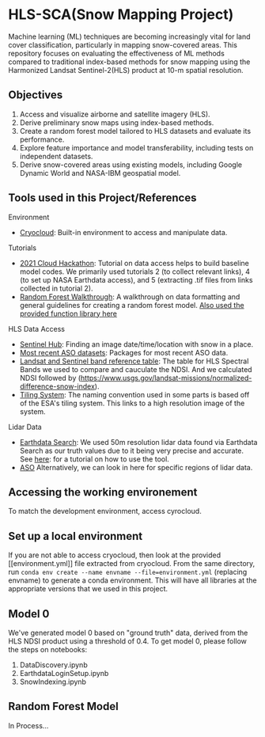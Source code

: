 # HLS-SCA(Snow Mapping Project)
Machine learning (ML) techniques are becoming increasingly vital for land cover classification, particularly in mapping snow-covered areas. This repository focuses on evaluating the effectiveness of ML methods compared to traditional index-based methods for snow mapping using the Harmonized Landsat Sentinel-2(HLS) product at 10-m spatial resolution.

## Objectives
1. Access and visualize airborne and satellite imagery (HLS).
2. Derive preliminary snow maps using index-based methods.
3. Create a random forest model tailored to HLS datasets and evaluate its performance.
4. Explore feature importance and model transferability, including tests on independent datasets.
5. Derive snow-covered areas using existing models, including Google Dynamic World and NASA-IBM geospatial model.

## Tools used in this Project/References
Environment
* [Cryocloud](https://book.cryointhecloud.com/content/Getting_Started.html): Built-in environment to access and manipulate data.

Tutorials
* [2021 Cloud Hackathon](https://nasa-openscapes.github.io/2021-Cloud-Hackathon/tutorials/): Tutorial on data access helps to build baseline model codes. We primarily used tutorials 2 (to collect relevant links), 4 (to set up NASA Earthdata access), and 5 (extracting .tif files from links collected in tutorial 2).
* [Random Forest Walkthrough](https://geo-smart.github.io/scm_geosmart_use_case/chapters/three.html): A walkthrough on data formatting and general guidelines for creating a random forest model. [Also used the provided function library here](https://github.com/geo-smart/scm_geosmart_use_case/blob/main/book/chapters/functions_book_chapter_SCA.py)

HLS Data Access
* [Sentinel Hub](https://apps.sentinel-hub.com/eo-browser/):  Finding an image date/time/location with snow in a place.
* [Most recent ASO datasets](https://www.airbornesnowobservatories.com/ ): Packages for most recent ASO data.
* [Landsat and Sentinel band reference table](https://lpdaac.usgs.gov/data/get-started-data/collection-overview/missions/harmonized-landsat-sentinel-2-hls-overview/#hls-spectral-bands): The table for HLS Spectral Bands we used to compare and cauculate the NDSI. And we calculated NDSI followed by (https://www.usgs.gov/landsat-missions/normalized-difference-snow-index).
* [Tiling System](https://hls.gsfc.nasa.gov/products-description/tiling-system/): The naming convention used in some parts is based off of the ESA's tiling system. This links to a high resolution image of the system.

Lidar Data
* [Earthdata Search](https://search.earthdata.nasa.gov/search): We used 50m resolution lidar data found via Earthdata Search as our truth values due to it being very precise and accurate. See [here](https://nsidc.org/data/user-resources/help-center/search-order-and-customize-nsidc-daac-data-nasa-earthdata-search): for a tutorial on how to use the tool.
* [ASO](https://data.airbornesnowobservatories.com/) Alternatively, we can look in here for specific regions of lidar data.

## Accessing the working environement
To match the development environment, access cyrocloud.

## Set up a local environment
If you are not able to access cryocloud, then look at the provided [[environment.yml]] file extracted from cryocloud.
From the same directory, run `conda env create --name envname --file=environment.yml` (replacing envname) to generate a conda environment. This will have all libraries at the appropriate versions that we used in this project.

## Model 0
We've generated model 0 based on "ground truth" data, derived from the HLS NDSI product using a threshold of 0.4.
To get model 0, please follow the steps on notebooks:
1. DataDiscovery.ipynb
2. EarthdataLoginSetup.ipynb
3. SnowIndexing.ipynb

## Random Forest Model
In Process...

